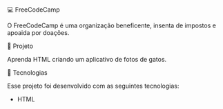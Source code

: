 💻 FreeCodeCamp

O FreeCodeCamp é uma organização beneficente, insenta de impostos e apoaida por doações.

🔖 Projeto

Aprenda HTML criando um aplicativo de fotos de gatos.

🚀 Tecnologias

Esse projeto foi desenvolvido com as seguintes tecnologias:

- HTML